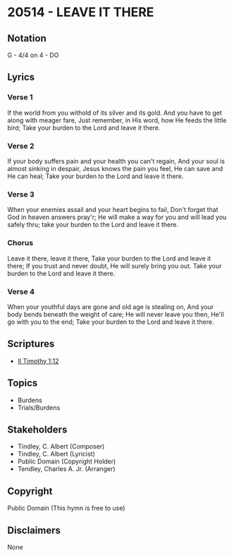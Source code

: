 # 20514 - LEAVE IT THERE

## Notation

G - 4/4 on 4 - DO

## Lyrics

### Verse 1

If the world from you withold of its silver and its gold. And you have to get along with meager fare, Just remember, in His word, how He feeds the little bird; Take your burden to the Lord and leave it there.

### Verse 2

If your body suffers pain and your health you can't regain, And your soul is almost sinking in despair, Jesus knows the pain you feel, He can save and He can heal; Take your burden to the Lord and leave it there.

### Verse 3

When your enemies assail and your heart begins to fail, Don't forget that God in heaven answers pray'r; He will make a way for you and will lead you safely thru; take your burden to the Lord and leave it there.

### Chorus

Leave it there, leave it there, Take your burden to the Lord and leave it there; If you trust and never doubt, He will surely bring you out. Take your burden to the Lord and leave it there.

### Verse 4

When your youthful days are gone and old age is stealing on, And your body bends beneath the weight of care; He will never leave you then, He'll go with you to the end; Take your burden to the Lord and leave it there.


## Scriptures

- [II Timothy 1:12](https://www.biblegateway.com/passage/?search=II%20Timothy%201%3A12)

## Topics

- Burdens
- Trials/Burdens

## Stakeholders

- Tindley, C. Albert (Composer)
- Tindley, C. Albert (Lyricist)
- Public Domain (Copyright Holder)
- Tendley, Charles A.  Jr. (Arranger)

## Copyright

Public Domain
(This hymn is free to use)

## Disclaimers

None

